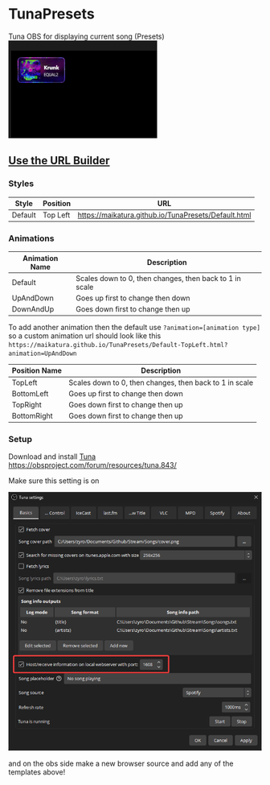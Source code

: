 # TunaPresets
 Tuna OBS for displaying current song (Presets)<br>
![](setup/showcase.gif)


## [Use the URL Builder](https://maikatura.github.io/TunaPresets/StringBuilder.html)

### Styles

| Style | Position | URL | 
| --- | --- | --- |
| Default | Top Left | https://maikatura.github.io/TunaPresets/Default.html |


### Animations

| Animation Name | Description |
| --- | --- |
| Default | Scales down to 0, then changes, then back to 1 in scale |
| UpAndDown | Goes up first to change then down |
| DownAndUp | Goes down first to change then up |

To add another animation then the default use `?animation=[animation type]` so a custom animation url should look like this<br>
`https://maikatura.github.io/TunaPresets/Default-TopLeft.html?animation=UpAndDown` 

| Position Name | Description |
| --- | --- |
| TopLeft | Scales down to 0, then changes, then back to 1 in scale |
| BottomLeft | Goes up first to change then down |
| TopRight | Goes down first to change then up |
| BottomRight | Goes down first to change then up |

### Setup

Download and install [Tuna](https://obsproject.com/forum/resources/tuna.843/)<br>
https://obsproject.com/forum/resources/tuna.843/


Make sure this setting is on

![](setup/tunasettings.png)

and on the obs side make a new browser source and add any of the templates above!